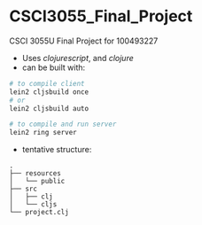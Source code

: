 # CSCI3055_Final_Project
CSCI 3055U Final Project for 100493227
- Uses *clojurescript*, and *clojure*
- can be built with:
``` sh
# to compile client
lein2 cljsbuild once
# or
lein2 cljsbuild auto

# to compile and run server
lein2 ring server
```
- tentative structure:
```
.
├── resources
│   └── public
├── src
│   ├── clj
│   └── cljs
└── project.clj
```
